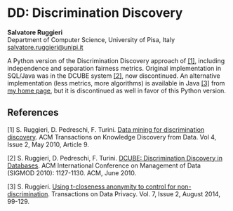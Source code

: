 # DD: Discrimination Discovery
**Salvatore Ruggieri**    
Department of Computer Science, University of Pisa, Italy  
salvatore.ruggieri@unipi.it

A Python version of the Discrimination Discovery approach of [[1]](#references), including independence and separation fairness metrics. Original implementation in SQL/Java was in the DCUBE system [[2]](#references), now discontinued. An alternative implementation (less metrics, more algorithms) is available in Java [[3]](#references) from [my home page](http://pages.di.unipi.it/ruggieri/software.html), but it is discontinued as well in favor of this Python version.


## References

[1] S. Ruggieri, D. Pedreschi, F. Turini. [Data mining for discrimination discovery](http://pages.di.unipi.it/ruggieri/Papers/tkdd.pdf). ACM Transactions on Knowledge Discovery from Data. Vol 4, Issue 2, May 2010, Article 9.

[2] S. Ruggieri, D. Pedreschi, F. Turini. [DCUBE: Discrimination Discovery in Databases](http://pages.di.unipi.it/ruggieri/Papers/dcube.pdf). ACM International Conference on Management of Data (SIGMOD 2010): 1127-1130. ACM, June 2010. 

[3] S. Ruggieri. [Using t-closeness anonymity to control for non-discrimination](http://www.tdp.cat/issues11/tdp.a196a14.pdf). Transactions on Data Privacy. Vol. 7, Issue 2, August 2014, 99-129.
